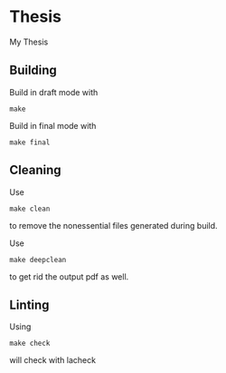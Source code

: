 # Thesis
My Thesis

## Building
Build in draft mode with 

```
make
```

Build in final mode with
```
make final
```

## Cleaning
Use 

```
make clean
```

to remove the nonessential files generated during build.

Use 
```
make deepclean
``` 

to get rid the output pdf as well.

## Linting
Using 
```
make check
```
will check with lacheck
